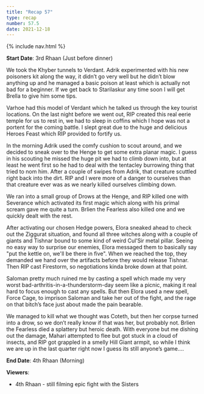 ```yaml
---
title: "Recap 57"
type: recap
number: 57.5
date: 2021-12-18
---
```


{% include nav.html %}

**Start Date**: 3rd Rhaan (Just before dinner)

We took the Khyber tunnels to Verdant. Adrik experimented with his new poisoners kit along the way, it didn’t go very well but he didn’t blow anything up and he managed a basic poison at least which is actually not bad for a beginner. If we get back to Starilaskur any time soon I will get Brella to give him some tips.

Varhoe had this model of Verdant which he talked us through the key tourist locations. On the last night before we went out, RIP created this real eerie temple for us to rest in, we had to sleep in coffins which I hope was not a portent for the coming battle. I slept great due to the huge and delicious Heroes Feast which RIP provided to fortify us.

In the morning Adrik used the comfy cushion to scout around, and we decided to sneak over to the Henge to get some extra planar magic. I guess in his scouting he missed the huge pit we had to climb down into, but at least he went first so he had to deal with the tentacley burrowing thing that tried to nom him. After a couple of swipes from Adrik, that creature scuttled right back into the dirt. RIP and I were more of a danger to ourselves than that creature ever was as we nearly killed ourselves climbing down.

We ran into a small group of Drows at the Henge, and RIP killed one with Severance which activated its first magic which along with his primal scream gave me quite a turn. Brlien the Fearless also killed one and we quickly dealt with the rest.

After activating our chosen Hedge powers, Elora sneaked ahead to check out the Ziggurat situation, and found all three witches along with a couple of giants and Tishnar bound to some kind of weird Cul’Sir metal pillar. Seeing no easy way to surprise our enemies, Elora messaged them to basically say "put the kettle on, we'll be there in five". When we reached the top, they demanded we hand over the artifacts before they would release Tishnar. Then RIP cast Firestorm, so negotiations kinda broke down at that point.

Saloman pretty much ruined me by casting a spell which made my very worst bad-arthritis-in-a-thunderstorm-day seem like a picnic, making it real hard to focus enough to cast any spells. But then Elora used a new spell, Force Cage, to imprison Saloman and take her out of the fight, and the rage on that bitch’s face just about made the pain bearable.

We managed to kill what we thought was Coteth, but then her corpse turned into a drow, so we don’t really know if that was her, but probably not. Brlien the Fearless died a splattery but heroic death. With everyone but me dishing out the damage, Mahari attempted to flee but got stuck in a cloud of insects, and RIP got grappled in a smelly Hill Giant armpit, so while I think we are up in the last quarter right now I guess its still anyone’s game….

**End Date**: 4th Rhaan (Morning)

**Viewers**: 
- 4th Rhaan - still filming epic fight with the Sisters